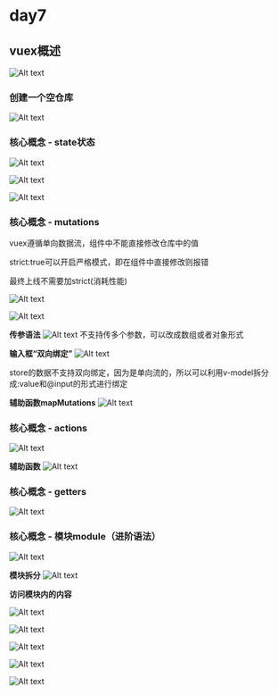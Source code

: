 # day7

## vuex概述
![Alt text](day7/image.png)

### 创建一个空仓库
![Alt text](day7/image-1.png)

### 核心概念 - state状态
![Alt text](day7/image-2.png)

![Alt text](day7/image-3.png)

![Alt text](day7/image-4.png)

### 核心概念 - mutations
vuex遵循单向数据流，组件中不能直接修改仓库中的值

strict:true可以开启严格模式，即在组件中直接修改则报错

最终上线不需要加strict(消耗性能)

![Alt text](day7/image-5.png)

![Alt text](day7/image-6.png)

**传参语法**
![Alt text](day7/image-7.png)
不支持传多个参数，可以改成数组或者对象形式

**输入框“双向绑定”**
![Alt text](day7/image-8.png)

store的数据不支持双向绑定，因为是单向流的，所以可以利用v-model拆分成:value和@input的形式进行绑定

**辅助函数mapMutations**
![Alt text](day7/image-9.png)

### 核心概念 - actions
![Alt text](day7/image-10.png)

**辅助函数**
![Alt text](day7/image-11.png)

### 核心概念 - getters
![Alt text](day7/image-12.png)

### 核心概念 - 模块module（进阶语法）
![Alt text](day7/image-13.png)

**模块拆分**
![Alt text](day7/image-14.png)

**访问模块内的内容**

![Alt text](day7/image-15.png)

![Alt text](day7/image-16.png)

![Alt text](day7/image-17.png)

![Alt text](day7/image-18.png)


![Alt text](day7/image-19.png)




















































